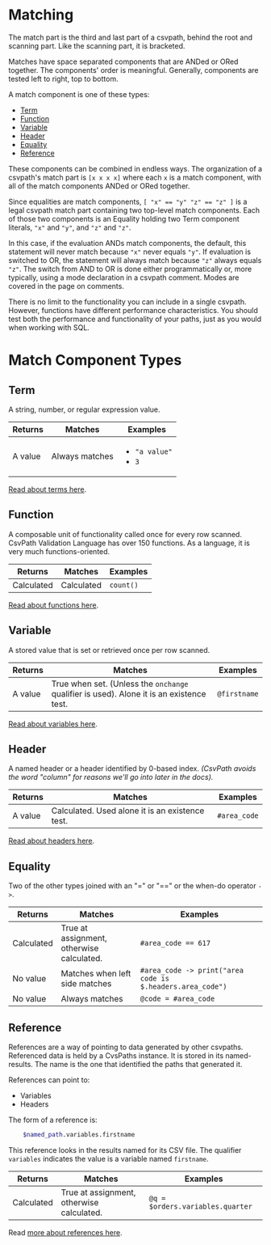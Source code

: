 <a name="matching"></a>

# Matching

The match part is the third and last part of a csvpath, behind the root and scanning part. Like the scanning part, it is bracketed.

Matches have space separated components that are ANDed or ORed together. The components' order is meaningful. Generally, components are tested left to right, top to bottom.

A match component is one of these types:

- [Term](#term)
- [Function](#function)
- [Variable](#variable)
- [Header](#header)
- [Equality](#equality)
- [Reference](#reference)

These components can be combined in endless ways. The organization of a csvpath's match part is `[x x x x]` where each `x` is a match component, with all of the match components ANDed or ORed together.

Since equalities are match components, `[ "x" == "y" "z" == "z" ]` is a legal csvpath match part containing two top-level match components. Each of those two components is an Equality holding two Term component literals, `"x"` and `"y"`, and `"z"` and `"z"`.

In this case, if the evaluation ANDs match components, the default, this statement will never match because `"x"` never equals `"y"`. If evaluation is switched to OR, the statement will always match because `"z"` always equals `"z"`. The switch from AND to OR is done either programmatically or, more typically, using a mode declaration in a csvpath comment. Modes are covered in the page on comments.

There is no limit to the functionality you can include in a single csvpath. However, functions have different performance characteristics. You should test both the performance and functionality of your paths, just as you would when working with SQL.


<a name="Components"></a>

# Match Component Types

<a name="term"></a>

## Term

A string, number, or regular expression value.

<table>
    <thead>
        <tr>
            <th>
                Returns
            </th>
            <th>
                Matches
            </th>
            <th>
                Examples
            </th>
        </tr>
    </thead>
    <tbody>
        <tr>
            <td>
                A value
            </td>
            <td>
                Always matches
            </td>
            <td>
                <ul>
                    <li/> <code>"a value"</code>
                    <li/> <code>3</code>
                </ul>
            </td>
        </tr>
    </tbody>
</table>


<a href='https://github.com/dk107dk/csvpath/blob/main/docs/terms.md'>Read about terms here</a>.


<a name="function"></a>

## Function

A composable unit of functionality called once for every row scanned. CsvPath Validation Language has over 150 functions. As a language, it is very much functions-oriented.

|Returns    | Matches    | Examples      |
|-----------|------------|---------------|
|Calculated | Calculated | `count()`     |

<a href='https://github.com/dk107dk/csvpath/blob/main/docs/functions.md'>Read about functions here</a>.


<a name="variable"></a>

## Variable

A stored value that is set or retrieved once per row scanned.

|Returns | Matches | Examples      |
|--------|---------|---------------|
|A value | True when set. (Unless the `onchange` qualifier is used). Alone it is an existence test. | `@firstname` |

<a href='https://github.com/dk107dk/csvpath/blob/main/docs/variables.md'>Read about variables here</a>.


<a name="header"></a>

## Header

A named header or a header identified by 0-based index.
_(CsvPath avoids the word "column" for reasons we'll go into later in the docs)._

|Returns | Matches | Examples      |
|--------|---------|---------------|
|A value | Calculated. Used alone it is an existence test. | `#area_code` |

<a href='https://github.com/dk107dk/csvpath/blob/main/docs/headers.md'>Read about headers here</a>.


<a name="equality"></a>

## Equality

Two of the other types joined with an "=" or "==" or the when-do operator `->`.

|Returns | Matches | Examples      |
|--------|---------|---------------|
|Calculated | True at assignment, otherwise calculated. | `#area_code == 617` |
|No value | Matches when left side matches | `#area_code -> print("area code is $.headers.area_code")` |
|No value | Always matches | `@code = #area_code` |


<a name="reference"></a>

## Reference

References are a way of pointing to data generated by other csvpaths. Referenced data is held by a CvsPaths instance. It is stored in its named-results. The name is the one that identified the paths that generated it.

References can point to:
- Variables
- Headers

The form of a reference is:

```bash
    $named_path.variables.firstname
```

This reference looks in the results named for its CSV file. The qualifier `variables` indicates the value is a variable named `firstname`.

|Returns    | Matches                                   | Examples               |
|-----------|-------------------------------------------|------------------------|
|Calculated | True at assignment, otherwise calculated. | `@q = $orders.variables.quarter` |


Read <a href='https://github.com/dk107dk/csvpath/blob/main/docs/references.md'>more about references here</a>.

